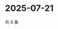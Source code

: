 # 2025-07-21

共 0 条

<!-- BEGIN ZHIHUQUESTIONS -->
<!-- 最后更新时间 Mon Jul 21 2025 00:13:20 GMT+0800 (China Standard Time) -->

<!-- END ZHIHUQUESTIONS -->
